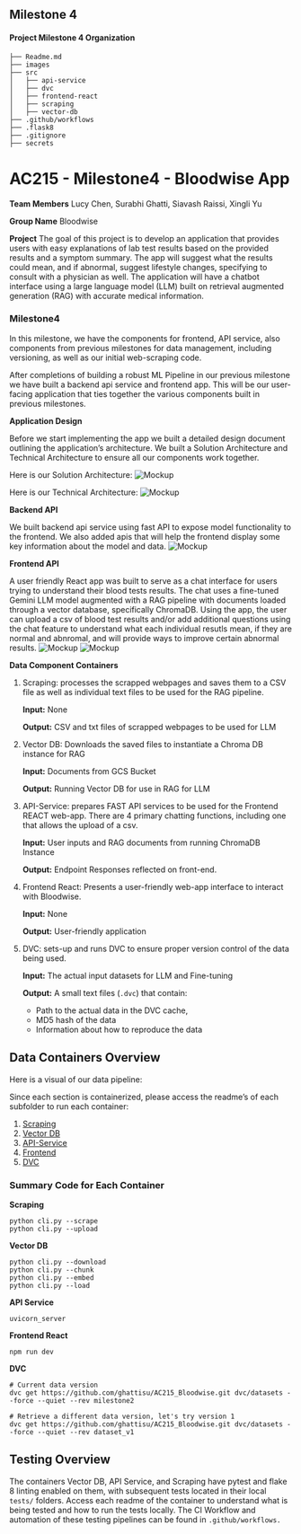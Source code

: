 ## Milestone 4


#### Project Milestone 4 Organization


```
├── Readme.md
├── images
├── src
│   ├── api-service
│   ├── dvc
│   ├── frontend-react
│   ├── scraping
│   ├── vector-db
├── .github/workflows
├── .flask8
├── .gitignore
├── secrets
```


# AC215 - Milestone4 - Bloodwise App


**Team Members**
Lucy Chen, Surabhi Ghatti, Siavash Raissi, Xingli Yu


**Group Name**
Bloodwise


**Project**
The goal of this project is to develop an application that provides users with easy explanations of lab test results based on the provided results and a symptom summary. The app will suggest what the results could mean, and if abnormal, suggest lifestyle changes, specifying to consult with a physician as well. The application will have a chatbot interface using a large language model (LLM) built on retrieval augmented generation (RAG) with accurate medical information.


### Milestone4 ###

In this milestone, we have the components for frontend, API service, also components from previous milestones for data management, including versioning, as well as our initial web-scraping code.

After completions of building a robust ML Pipeline in our previous milestone we have built a backend api service and frontend app. This will be our user-facing application that ties together the various components built in previous milestones.

**Application Design**

Before we start implementing the app we built a detailed design document outlining the application’s architecture. We built a Solution Architecture and Technical Architecture to ensure all our components work together.

Here is our Solution Architecture:
![Mockup](images/Mockup1.png)

Here is our Technical Architecture:
![Mockup](images/Mockup2.png)

**Backend API**

We built backend api service using fast API to expose model functionality to the frontend. We also added apis that will help the frontend display some key information about the model and data.
![Mockup](images/api_server.JPG)

**Frontend API**

A user friendly React app was built to serve as a chat interface for users trying to understand their blood tests results. The chat uses a fine-tuned Gemini LLM model augmented with a RAG pipeline with documents loaded through a vector database, specifically ChromaDB. Using the app, the user can upload a csv of blood test results and/or add additional questions using the chat feature to understand what each individual resutls mean, if they are normal and abnromal, and will provide ways to improve certain abnormal results.
![Mockup](images/bloodwise_1.JPG)
![Mockup](images/bloodwise_2.JPG)


**Data Component Containers**
1. Scraping: processes the scrapped webpages and saves them to a CSV file as well as individual text files to be used for the RAG pipeline.


	  **Input:** None
	
	
	  **Output:** CSV and txt files of scrapped webpages to be used for LLM

2. Vector DB: Downloads the saved files to instantiate a Chroma DB instance for RAG


	  **Input:** Documents from GCS Bucket
	
	
	  **Output:** Running Vector DB for use in RAG for LLM

3. API-Service: prepares FAST API services to be used for the Frontend REACT web-app. There are 4 primary chatting functions, including one that allows the upload of a csv.


	  **Input:** User inputs and RAG documents from running ChromaDB Instance
	
	
	  **Output:** Endpoint Responses reflected on front-end. 


4. Frontend React: Presents a user-friendly web-app interface to interact with Bloodwise. 
 
	  **Input:** None
	
	
	  **Output:** User-friendly application


5. DVC: sets-up and runs DVC to ensure proper version control of the data being used. 

   	  **Input:** The actual input datasets for LLM and Fine-tuning
	
	
	  **Output:** A small text files (`.dvc`) that contain: 
	- Path to the actual data in the DVC cache, 
	- MD5 hash of the data
	- Information about how to reproduce the data





## Data Containers Overview


Here is a visual of our data pipeline: 

Since each section is containerized, please access the readme’s of each subfolder to run each container:
1. [Scraping](https://github.com/ghattisu/AC215_Bloodwise/tree/milestone4/src/scraping)
2. [Vector DB](https://github.com/ghattisu/AC215_Bloodwise/tree/milestone4/src/vector-db)
3. [API-Service](https://github.com/ghattisu/AC215_Bloodwise/tree/milestone4/src/api-service)
4. [Frontend](https://github.com/ghattisu/AC215_Bloodwise/tree/milestone4/src/frontend-react)
5. [DVC](https://github.com/ghattisu/AC215_Bloodwise/tree/milestone4/src/dvc)


### Summary Code for Each Container


**Scraping**
```
python cli.py --scrape
python cli.py --upload

```


**Vector DB**
```
python cli.py --download
python cli.py --chunk
python cli.py --embed
python cli.py --load

```


**API Service**
```
uvicorn_server
```

**Frontend React**
```
npm run dev
```


**DVC**
```
# Current data version
dvc get https://github.com/ghattisu/AC215_Bloodwise.git dvc/datasets --force --quiet --rev milestone2

# Retrieve a different data version, let's try version 1
dvc get https://github.com/ghattisu/AC215_Bloodwise.git dvc/datasets --force --quiet --rev dataset_v1

```

## Testing Overview
The containers Vector DB, API Service, and Scraping have pytest and flake 8 linting enabled on them, with subsequent tests located in their local `tests/` folders. Access each readme of the container to understand what is being tested and how to run the tests locally. The CI Workflow and automation of these testing pipelines can be found in `.github/workflows.`
